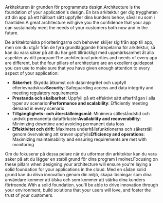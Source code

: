 <span data-ttu-id="ee51d-101">Arkitekturen är grunden för programmets design.</span><span class="sxs-lookup"><span data-stu-id="ee51d-101">Architecture is the foundation of your application's design.</span></span> <span data-ttu-id="ee51d-102">En bra arkitektur ger dig tryggheten att din app på ett hållbart sätt uppfyller dina kunders behov, såväl nu som i framtiden.</span><span class="sxs-lookup"><span data-stu-id="ee51d-102">A great architecture will give you the confidence that your app can sustainably meet the needs of your customers both now and in the future.</span></span>

<span data-ttu-id="ee51d-103">De arkitektoniska prioriteringarna och behoven skiljer sig från app till app, men om du utgår från de fyra grundläggande hörnpelarna för arkitektur, så kan du vara säker på att du har gett tillräckligt med uppmärksamhet åt alla aspekter av ditt program:</span><span class="sxs-lookup"><span data-stu-id="ee51d-103">The architectural priorities and needs of every app are different, but the four pillars of architecture are an excellent guidepost you can use to make sure that you have given enough attention to every aspect of your application:</span></span>

- <span data-ttu-id="ee51d-104">**Säkerhet**: Skydda åtkomst och dataintegritet och uppfyll efterlevnadskrav</span><span class="sxs-lookup"><span data-stu-id="ee51d-104">**Security**: Safeguarding access and data integrity and meeting regulatory requirements</span></span>
- <span data-ttu-id="ee51d-105">**Prestanda och skalbarhet**: Uppfyll på ett effektivt sätt efterfrågan i alla typer av scenarion</span><span class="sxs-lookup"><span data-stu-id="ee51d-105">**Performance and scalability**: Efficiently meeting demand in every scenario</span></span>
- <span data-ttu-id="ee51d-106">**Tillgänglighets- och återställningsmål**: Minimera stilleståndstid och undvik permanenta dataförluster</span><span class="sxs-lookup"><span data-stu-id="ee51d-106">**Availability and recoverability**: Minimizing downtime and avoiding permanent data loss</span></span>
- <span data-ttu-id="ee51d-107">**Effektivitet och drift**: Maximera underhållsfunktionerna och säkerställ genom övervakning att kraven uppfylls</span><span class="sxs-lookup"><span data-stu-id="ee51d-107">**Efficiency and operations**: Maximizing maintainability and ensuring requirements are met with monitoring</span></span>

<span data-ttu-id="ee51d-108">Om du fokuserar på dessa pelare när du utformar din arkitektur kan du vara säker på att du lägger en stabil grund för dina program i molnet.</span><span class="sxs-lookup"><span data-stu-id="ee51d-108">Focusing on these pillars when designing your architecture will ensure you're laying a solid foundation for your applications in the cloud.</span></span> <span data-ttu-id="ee51d-109">Med en sådan solid grund kan du driva innovation genom din miljö, skapa lösningar som dina användare kommer att älska och som kommer att stärka dina kunders förtroende.</span><span class="sxs-lookup"><span data-stu-id="ee51d-109">With a solid foundation, you'll be able to drive innovation through your environment, build solutions that your users will love, and foster the trust of your customers.</span></span>